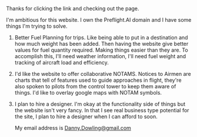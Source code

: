 Thanks for clicking the link and checking out the page.

I'm ambitious for this website. I own the Preflight.AI domain and I have some things I'm trying to solve.

1. Better Fuel Planning for trips. Like being able to put in a destination and how much weight has been added.
  Then having the website give better values for fuel quantity required. Making things easier than they are.
  To accomplish this, I'll need weather information, I'll need fuel weight and tracking of aircraft load and efficiency.
  
2. I'd like the website to offer collaborative NOTAMS. Notices to Airmen are charts that tell of features used to guide 
  approaches in flight, they're also spoken to pilots from the control tower to keep them aware of things. 
  I'd like to overlay google maps with NOTAM symbols.

3. I plan to hire a designer. I'm okay at the functionality side of things but the website isn't very fancy.
    In that I see real business type potential for the site, I plan to hire a designer when I can afford to soon.
    
    My email address is Danny.Dowling@gmail.com
